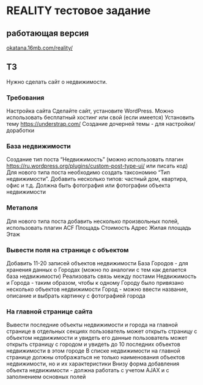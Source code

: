 # REALITY тестовое задание 

## работающая версия

[okatana.16mb.com/reality/](okatana.16mb.com/reality/)

## ТЗ 

Нужно сделать сайт о недвижимости.
### Требования
Настройка сайта
Сделайте сайт, установите WordPress. Можно использовать бесплатный хостинг или свой (если имеется)
Установить тему https://understrap.com/
Создание дочерней темы - для настройки/доработки
### База недвижимости
Создание тип поста “Недвижимость” (можно использовать плагин https://ru.wordpress.org/plugins/custom-post-type-ui/ или писать код)
Для нового типа поста необходимо создать таксономию “Тип недвижимости”. Добавить несколько типов: частный дом, квартира, офис и т.д.
Должна быть фотография или фотографии объекта недвижимости
### Метаполя
Для нового типа поста добавить несколько произвольных полей, использовать плагин ACF
Площадь
Стоимость
Адрес
Жилая площадь
Этаж
### Вывести поля на странице с объектом
Добавить 11-20 записей объектов недвижимости
База Городов - для хранения данных о Городах (можно по аналогии с тем как делается база недвижимости)
Реализовать связь между постами Недвижимость и Города - таким образом, чтобы к одному Городу было привязано несколько объектов недвижимости
Город - можно ввести название, описание и выбрать картинку с фотографией города
### На главной странице сайта
Вывести последние объекты недвижимости и города на главной странице в отдельных секциях
пользователь может открыть страницу с объектом недвижимости и увидеть его данные
пользователь может открыть страницу с городом и увидеть до 10 последних объектов недвижимости в этом городе
В списке недвижимости на главной странице должны отображаться не только наименования объектов недвижимости, но и их характеристики
Внизу форма добавления объекта недвижимости - должна работать с учетом AJAX и с заполнением основных полей